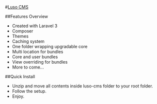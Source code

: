 #[Luso CMS](http://lusocms.org) 


##Features Overview

- Created with Laravel 3
- Composer
- Themes
- Caching system
- One folder wrapping upgradable core
- Multi location for bundles
- Core and user bundles
- View overriding for bundles
- More to come...

##Quick Install

- Unzip and move all contents inside luso-cms folder to your root folder.
- Follow the setup.
- Enjoy.
